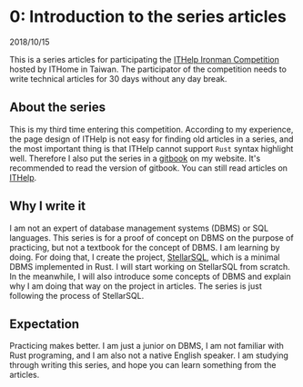 # 0: Introduction to the series articles

2018/10/15

This is a series articles for participating the [ITHelp Ironman Competition](https://ithelp.ithome.com.tw/ironman) hosted by ITHome in Taiwan. The participator of the competition needs to write technical articles for 30 days without any day break.

## About the series

This is my third time entering this competition. According to my experience, the page design of ITHelp is not easy for finding old articles in a series, and the most important thing is that ITHelp cannot support `Rust` syntax highlight well. Therefore I also put the series in a [gitbook](https://tigercosmos.xyz/lets-build-dbms/) on my website. It's recommended to read the version of gitbook. You can still read articles on [ITHelp](https://ithelp.ithome.com.tw/users/20103745/ironman/1913).

## Why I write it

I am not an expert of database management systems (DBMS) or SQL languages. This series is for a proof of concept on DBMS on the purpose of practicing, but not a textbook for the concept of DBMS. I am learning by doing. For doing that, I create the project, [StellarSQL](https://github.com/tigercosmos/StellarSQL), which is a minimal DBMS implemented in Rust. I will start working on StellarSQL from scratch. In the meanwhile, I will also introduce some concepts of DBMS and explain why I am doing that way on the project in articles. The series is just following the process of StellarSQL.

## Expectation

Practicing makes better. I am just a junior on DBMS, I am not familiar with Rust programing, and I am also not a native English speaker. I am studying through writing this series, and hope you can learn something from the articles.
